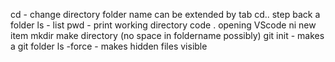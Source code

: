 cd - change directory
    folder name can be extended by tab
    cd.. step back a folder
ls - list
pwd - print working directory
code . opening VScode
ni new item
mkdir make directory (no space in foldername possibly)
git init - makes a git folder
ls -force - makes hidden files visible